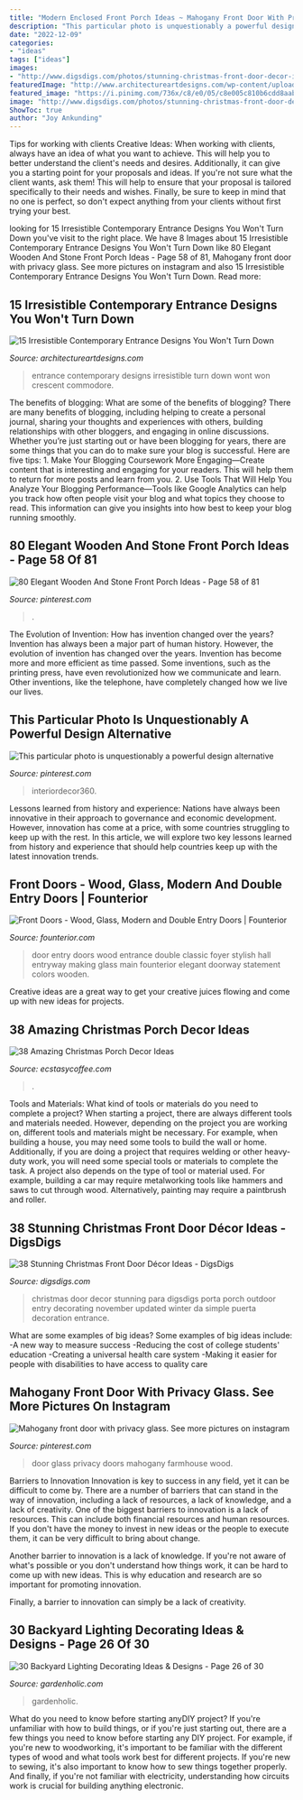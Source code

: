 ```yaml
---
title: "Modern Enclosed Front Porch Ideas ~ Mahogany Front Door With Privacy Glass. See More Pictures On Instagram"
description: "This particular photo is unquestionably a powerful design alternative"
date: "2022-12-09"
categories:
- "ideas"
tags: ["ideas"]
images:
- "http://www.digsdigs.com/photos/stunning-christmas-front-door-decor-ideas-33.jpg"
featuredImage: "http://www.architectureartdesigns.com/wp-content/uploads/2016/05/15-Irresistible-Contemporary-Entrance-Designs-You-Wont-Turn-Down-11.jpg"
featured_image: "https://i.pinimg.com/736x/c8/e0/05/c8e005c810b6cdd8aabc651bfa6d60f9.jpg"
image: "http://www.digsdigs.com/photos/stunning-christmas-front-door-decor-ideas-33.jpg"
ShowToc: true
author: "Joy Ankunding"
---
```



Tips for working with clients
Creative Ideas: When working with clients, always have an idea of what you want to achieve. This will help you to better understand the client's needs and desires. Additionally, it can give you a starting point for your proposals and ideas. If you're not sure what the client wants, ask them! This will help to ensure that your proposal is tailored specifically to their needs and wishes. Finally, be sure to keep in mind that no one is perfect, so don't expect anything from your clients without first trying your best.

	

		
looking for 15 Irresistible Contemporary Entrance Designs You Won&#039;t Turn Down you've visit to the right place. We have 8 Images about 15 Irresistible Contemporary Entrance Designs You Won&#039;t Turn Down like 80 Elegant Wooden And Stone Front Porch Ideas - Page 58 of 81, Mahogany front door with privacy glass. See more pictures on instagram and also 15 Irresistible Contemporary Entrance Designs You Won&#039;t Turn Down. Read more:
		
    
## 15 Irresistible Contemporary Entrance Designs You Won&#039;t Turn Down

<img loading=lazy src="http://www.architectureartdesigns.com/wp-content/uploads/2016/05/15-Irresistible-Contemporary-Entrance-Designs-You-Wont-Turn-Down-11.jpg" onerror="this.onerror=null;this.src='https://tse4.mm.bing.net/th?id=OIP.cGW2pwlsQR_bYrFZajQ5pwAAAA&amp;pid=15.1';" alt="15 Irresistible Contemporary Entrance Designs You Won&#039;t Turn Down">

_Source: architectureartdesigns.com_

>entrance contemporary designs irresistible turn down wont won crescent commodore. 

	

The benefits of blogging: What are some of the benefits of blogging?
There are many benefits of blogging, including helping to create a personal journal, sharing your thoughts and experiences with others, building relationships with other bloggers, and engaging in online discussions. Whether you’re just starting out or have been blogging for years, there are some things that you can do to make sure your blog is successful. Here are five tips: 1. Make Your Blogging Coursework More Engaging—Create content that is interesting and engaging for your readers. This will help them to return for more posts and learn from you.
2. Use Tools That Will Help You Analyze Your Blogging Performance—Tools like Google Analytics can help you track how often people visit your blog and what topics they choose to read. This information can give you insights into how best to keep your blog running smoothly.


    
## 80 Elegant Wooden And Stone Front Porch Ideas - Page 58 Of 81

<img loading=lazy src="https://i.pinimg.com/736x/54/82/37/54823792150e8fc424d8e46cc5606933.jpg" onerror="this.onerror=null;this.src='https://tse1.mm.bing.net/th?id=OIP.AjMWivNUdAb98k4qSUSjpAHaKA&amp;pid=15.1';" alt="80 Elegant Wooden And Stone Front Porch Ideas - Page 58 of 81">

_Source: pinterest.com_

>. 

	

The Evolution of Invention: How has invention changed over the years?
Invention has always been a major part of human history. However, the evolution of invention has changed over the years. Invention has become more and more efficient as time passed. Some inventions, such as the printing press, have even revolutionized how we communicate and learn. Other inventions, like the telephone, have completely changed how we live our lives.

    
## This Particular Photo Is Unquestionably A Powerful Design Alternative

<img loading=lazy src="https://i.pinimg.com/736x/c8/e0/05/c8e005c810b6cdd8aabc651bfa6d60f9.jpg" onerror="this.onerror=null;this.src='https://tse2.mm.bing.net/th?id=OIP.HulEKbl3TObD8lhvt6dnMgHaNL&amp;pid=15.1';" alt="This particular photo is unquestionably a powerful design alternative">

_Source: pinterest.com_

>interiordecor360. 

	

Lessons learned from history and experience:
Nations have always been innovative in their approach to governance and economic development. However, innovation has come at a price, with some countries struggling to keep up with the rest. In this article, we will explore two key lessons learned from history and experience that should help countries keep up with the latest innovation trends.

    
## Front Doors - Wood, Glass, Modern And Double Entry Doors | Founterior

<img loading=lazy src="http://founterior.com/wp-content/uploads/2014/09/Classic-wood-front-door-with-elegant-and-stylish-design.jpg" onerror="this.onerror=null;this.src='https://tse3.mm.bing.net/th?id=OIP.YsQ7YuI3h-uT7MPBd1J3qwAAAA&amp;pid=15.1';" alt="Front Doors - Wood, Glass, Modern and Double Entry Doors | Founterior">

_Source: founterior.com_

>door entry doors wood entrance double classic foyer stylish hall entryway making glass main founterior elegant doorway statement colors wooden. 

	

Creative ideas are a great way to get your creative juices flowing and come up with new ideas for projects.

    
## 38 Amazing Christmas Porch Decor Ideas

<img loading=lazy src="https://i0.wp.com/www.ecstasycoffee.com/wp-content/uploads/2016/10/Christmas-Porch-Décor-Ideas-37.jpg?resize=701%2C989" onerror="this.onerror=null;this.src='https://tse1.mm.bing.net/th?id=OIP.ozw2f3dYLMGCKrq4jmSJkwHaKc&amp;pid=15.1';" alt="38 Amazing Christmas Porch Decor Ideas">

_Source: ecstasycoffee.com_

>. 

	

Tools and Materials: What kind of tools or materials do you need to complete a project?
When starting a project, there are always different tools and materials needed. However, depending on the project you are working on, different tools and materials might be necessary.  For example, when building a house, you may need some tools to build the wall or home.  Additionally, if you are doing a project that requires welding or other heavy-duty work, you will need some special tools or materials to complete the task.   A project also depends on the type of tool or material used. For example, building a car may require metalworking tools like hammers and saws to cut through wood. Alternatively, painting may require a paintbrush and roller.

    
## 38 Stunning Christmas Front Door Décor Ideas - DigsDigs

<img loading=lazy src="http://www.digsdigs.com/photos/stunning-christmas-front-door-decor-ideas-33.jpg" onerror="this.onerror=null;this.src='https://tse2.mm.bing.net/th?id=OIP.uW6CbRLsoiXMLN5GeXru-AAAAA&amp;pid=15.1';" alt="38 Stunning Christmas Front Door Décor Ideas - DigsDigs">

_Source: digsdigs.com_

>christmas door decor stunning para digsdigs porta porch outdoor entry decorating november updated winter da simple puerta decoration entrance. 

	

What are some examples of big ideas?
Some examples of big ideas include: 
-A new way to measure success 
-Reducing the cost of college students' education 
-Creating a universal health care system
-Making it easier for people with disabilities to have access to quality care

    
## Mahogany Front Door With Privacy Glass. See More Pictures On Instagram

<img loading=lazy src="https://i.pinimg.com/736x/a2/fa/05/a2fa057c4539ad3d80500a6fedf8b422--privacy-glass-front-door-front-door-curtains.jpg?b=t" onerror="this.onerror=null;this.src='https://tse1.mm.bing.net/th?id=OIP.Pu-uoNdqz-wKH2u6GcOJLwHaJ3&amp;pid=15.1';" alt="Mahogany front door with privacy glass. See more pictures on instagram">

_Source: pinterest.com_

>door glass privacy doors mahogany farmhouse wood. 

	

Barriers to Innovation
Innovation is key to success in any field, yet it can be difficult to come by. There are a number of barriers that can stand in the way of innovation, including a lack of resources, a lack of knowledge, and a lack of creativity.
One of the biggest barriers to innovation is a lack of resources. This can include both financial resources and human resources. If you don't have the money to invest in new ideas or the people to execute them, it can be very difficult to bring about change.

Another barrier to innovation is a lack of knowledge. If you're not aware of what's possible or you don't understand how things work, it can be hard to come up with new ideas. This is why education and research are so important for promoting innovation.

Finally, a barrier to innovation can simply be a lack of creativity.

    
## 30 Backyard Lighting Decorating Ideas &amp; Designs - Page 26 Of 30

<img loading=lazy src="https://gardenholic.com/wp-content/uploads/2019/02/Lights-26.jpg" onerror="this.onerror=null;this.src='https://tse1.mm.bing.net/th?id=OIP.3J6bd-9QfOSxRsMWJ6ti8AHaK0&amp;pid=15.1';" alt="30 Backyard Lighting Decorating Ideas &amp; Designs - Page 26 of 30">

_Source: gardenholic.com_

>gardenholic. 

	

What do you need to know before starting anyDIY project?
If you're unfamiliar with how to build things, or if you're just starting out, there are a few things you need to know before starting any DIY project. For example, if you're new to woodworking, it's important to be familiar with the different types of wood and what tools work best for different projects. If you're new to sewing, it's also important to know how to sew things together properly. And finally, if you're not familiar with electricity, understanding how circuits work is crucial for building anything electronic.

